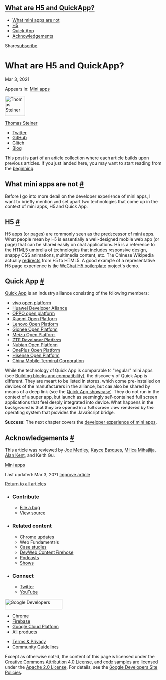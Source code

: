 





<a href="#what-are-h5-and-quickapp" class="w-toc__header--link">What are H5 and QuickApp?</a>
---------------------------------------------------------------------------------------------

-   [What mini apps are not](#what-mini-apps-are-not)
-   [H5](#h5)
-   [Quick App](#quick-app)
-   [Acknowledgements](#acknowledgements)

Share<a href="/newsletter/" class="gc-analytics-event w-actions__fab w-actions__fab--subscribe"><span>subscribe</span></a>

What are H5 and QuickApp?
=========================

Mar 3, 2021

<span class="w-post-signpost__title">Appears in:</span> <a href="/mini-apps" class="w-post-signpost__link">Mini apps</a>

[<img src="https://web-dev.imgix.net/image/admin/8PLpVmFef6mj72MVWeiN.jpg?auto=format&amp;fit=crop&amp;h=64&amp;w=64" alt="Thomas Steiner" class="w-author__image" sizes="(min-width: 64px) 64px, calc(100vw - 48px)" srcset="https://web-dev.imgix.net/image/admin/8PLpVmFef6mj72MVWeiN.jpg?fit=crop&amp;h=64&amp;w=64&amp;auto=format&amp;dpr=1&amp;q=75, https://web-dev.imgix.net/image/admin/8PLpVmFef6mj72MVWeiN.jpg?fit=crop&amp;h=64&amp;w=64&amp;auto=format&amp;dpr=2&amp;q=50 2x, https://web-dev.imgix.net/image/admin/8PLpVmFef6mj72MVWeiN.jpg?fit=crop&amp;h=64&amp;w=64&amp;auto=format&amp;dpr=3&amp;q=35 3x, https://web-dev.imgix.net/image/admin/8PLpVmFef6mj72MVWeiN.jpg?fit=crop&amp;h=64&amp;w=64&amp;auto=format&amp;dpr=4&amp;q=23 4x, https://web-dev.imgix.net/image/admin/8PLpVmFef6mj72MVWeiN.jpg?fit=crop&amp;h=64&amp;w=64&amp;auto=format&amp;dpr=5&amp;q=20 5x" width="64" height="64" />](/authors/thomassteiner/)

<a href="/authors/thomassteiner/" class="w-author__name-link">Thomas Steiner</a>

-   <a href="https://twitter.com/tomayac" class="w-author__link">Twitter</a>
-   <a href="https://github.com/tomayac" class="w-author__link">GitHub</a>
-   <a href="https://glitch.com/@tomayac" class="w-author__link">Glitch</a>
-   <a href="https://blog.tomayac.com/" class="w-author__link">Blog</a>

This post is part of an article collection where each article builds upon previous articles. If you just landed here, you may want to start reading from the [beginning](/mini-app-super-apps/).

What mini apps are not <a href="#what-mini-apps-are-not" class="w-headline-link">#</a>
--------------------------------------------------------------------------------------

Before I go into more detail on the developer experience of mini apps, I want to briefly mention and set apart two technologies that come up in the context of mini apps, H5 and Quick App.

H5 <a href="#h5" class="w-headline-link">#</a>
----------------------------------------------

H5 apps (or pages) are commonly seen as the predecessor of mini apps. What people mean by H5 is essentially a well-designed mobile web app (or page) that can be shared easily on chat applications. H5 is a reference to the HTML5 umbrella of technologies that includes responsive design, snappy CSS animations, multimedia content, etc. The Chinese Wikipedia actually [redirects](https://zh.wikipedia.org/wiki/H5) from H5 to HTML5. A good example of a representative H5 page experience is the [WeChat H5 boilerplate](https://panteng.github.io/wechat-h5-boilerplate/) project's demo.

Quick App <a href="#quick-app" class="w-headline-link">#</a>
------------------------------------------------------------

[Quick App](https://www.quickapp.cn/) is an industry alliance consisting of the following members:

-   [vivo open platform](https://dev.vivo.com.cn/)
-   [Huawei Developer Alliance](http://developer.huawei.com/cn/consumer)
-   [OPPO open platform](https://open.oppomobile.com/)
-   [Xiaomi Open Platform](https://dev.mi.com/console/app/newapp.html)
-   [Lenovo Open Platform](http://open.lenovo.com/developer/)
-   [Gionee Open Platform](http://devquickapp.gionee.com/)
-   [Meizu Open Platform](http://open.flyme.cn/)
-   [ZTE Developer Platform](https://dev.ztems.com/)
-   [Nubian Open Platform](http://developer.nubia.com/developer/view/index.html)
-   [OnePlus Open Platform](http://www.oneplus.cn/)
-   [Hisense Open Platform](http://dev.hismarttv.com/)
-   [China Mobile Terminal Corporation](https://www.chinamobileltd.com/tc/global/home.php)

While the technology of Quick App is comparable to "regular" mini apps (see [Building blocks and compatibility](/mini-app-about/#building-blocks-and-compatibility)), the discovery of Quick App is different. They are meant to be listed in stores, which come pre-installed on devices of the manufacturers in the alliance, but can also be shared by means of a deep link (see the [Quick App showcase](https://www.quickapp.cn/quickAppShow)). They do not run in the context of a super app, but launch as seemingly self-contained full screen applications that feel deeply integrated into device. What happens in the background is that they are opened in a full screen view rendered by the operating system that provides the JavaScript bridge.

**Success**: The next chapter covers the [developer experience of mini apps](/mini-app-devtools/).

Acknowledgements <a href="#acknowledgements" class="w-headline-link">#</a>
--------------------------------------------------------------------------

This article was reviewed by [Joe Medley](https://github.com/jpmedley), [Kayce Basques](https://github.com/kaycebasques), [Milica Mihajlija](https://github.com/mihajlija), [Alan Kent](https://github.com/alankent), and Keith Gu.

<a href="/tags/mini-apps/" class="w-chip">Mini apps</a>

<span class="w-mr--sm">Last updated: Mar 3, 2021 </span>[Improve article](https://github.com/GoogleChrome/web.dev/blob/master/src/site/content/en/mini-apps/mini-app-what-are-h5-and-quickapp/index.md)

<a href="/mini-apps" class="gc-analytics-event w-article-navigation__link w-article-navigation__link--back w-article-navigation__link--single">Return to all articles</a>

-   ### Contribute

    -   <a href="https://github.com/GoogleChrome/web.dev/issues/new?assignees=&amp;labels=bug&amp;template=bug_report.md&amp;title=" class="w-footer__linkbox-link">File a bug</a>
    -   <a href="https://github.com/googlechrome/web.dev" class="w-footer__linkbox-link">View source</a>

-   ### Related content

    -   <a href="https://blog.chromium.org/" class="w-footer__linkbox-link">Chrome updates</a>
    -   <a href="https://developers.google.com/web/" class="w-footer__linkbox-link">Web Fundamentals</a>
    -   <a href="https://developers.google.com/web/showcase/" class="w-footer__linkbox-link">Case studies</a>
    -   <a href="https://devwebfeed.appspot.com/" class="w-footer__linkbox-link">DevWeb Content Firehose</a>
    -   <a href="/podcasts/" class="w-footer__linkbox-link">Podcasts</a>
    -   <a href="/shows/" class="w-footer__linkbox-link">Shows</a>

-   ### Connect

    -   <a href="https://www.twitter.com/ChromiumDev" class="w-footer__linkbox-link">Twitter</a>
    -   <a href="https://www.youtube.com/user/ChromeDevelopers" class="w-footer__linkbox-link">YouTube</a>

<a href="https://developers.google.com/" class="w-footer__utility-logo-link"><img src="/images/lockup-color.png" alt="Google Developers" class="w-footer__utility-logo" width="185" height="33" /></a>

-   <a href="https://developer.chrome.com/" class="w-footer__utility-link">Chrome</a>
-   <a href="https://firebase.google.com/" class="w-footer__utility-link">Firebase</a>
-   <a href="https://cloud.google.com/" class="w-footer__utility-link">Google Cloud Platform</a>
-   <a href="https://developers.google.com/products" class="w-footer__utility-link">All products</a>

<!-- -->

-   <a href="https://policies.google.com/" class="w-footer__utility-link">Terms &amp; Privacy</a>
-   <a href="/community-guidelines/" class="w-footer__utility-link">Community Guidelines</a>

Except as otherwise noted, the content of this page is licensed under the [Creative Commons Attribution 4.0 License](https://creativecommons.org/licenses/by/4.0/), and code samples are licensed under the [Apache 2.0 License](https://www.apache.org/licenses/LICENSE-2.0). For details, see the [Google Developers Site Policies](https://developers.google.com/terms/site-policies).

